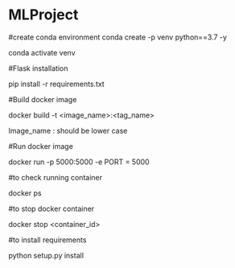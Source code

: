 # MLProject

#create conda environment
conda create -p venv python==3.7 -y

conda activate venv

#Flask installation

pip install -r requirements.txt

#Build docker image

docker build -t <image_name>:<tag_name>

Image_name : should be lower case

#Run docker image

docker run -p 5000:5000 -e PORT = 5000 <Imageid>

#to check running container

docker ps

#to stop docker container

docker stop <container_id>

#to install requirements

python setup.py install